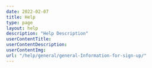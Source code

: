 ```yaml
---
date: 2022-02-07
title: Help
type: page
layout: help
description: "Help Description"
userContentTitle: 
userContentDescription:
userContentImg:
url: "/help/general/general-Information-for-sign-up/"
---
```

